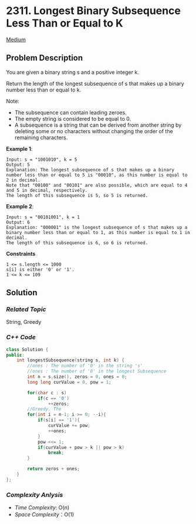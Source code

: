# 2311. Longest Binary Subsequence Less Than or Equal to K
[Medium](https://leetcode.com/problems/longest-binary-subsequence-less-than-or-equal-to-k/description/)

## Problem Description

You are given a binary string s and a positive integer k.

Return the length of the longest subsequence of s that makes up a binary number less than or equal to k.

Note:

  - The subsequence can contain leading zeroes.
  - The empty string is considered to be equal to 0.
  - A subsequence is a string that can be derived from another string by deleting some or no characters without changing the order of the remaining characters.

**Example 1**:
```
Input: s = "1001010", k = 5
Output: 5
Explanation: The longest subsequence of s that makes up a binary number less than or equal to 5 is "00010", as this number is equal to 2 in decimal.
Note that "00100" and "00101" are also possible, which are equal to 4 and 5 in decimal, respectively.
The length of this subsequence is 5, so 5 is returned.
```
**Example 2**:
```
Input: s = "00101001", k = 1
Output: 6
Explanation: "000001" is the longest subsequence of s that makes up a binary number less than or equal to 1, as this number is equal to 1 in decimal.
The length of this subsequence is 6, so 6 is returned.
```

**Constraints**
```
1 <= s.length <= 1000
s[i] is either '0' or '1'.
1 <= k <= 109
```

## Solution

### _Related Topic_
   String, Greedy

### _C++ Code_
```cpp
class Solution {
public:
    int longestSubsequence(string s, int k) {
        //ones : The number of '0' in the string 's'
        //ones : The number of '0' in the longest Subsequence
        int n = s.size(), zeros = 0, ones = 0;
        long long curValue = 0, pow = 1;

        for(char c : s)
            if(c == '0')
                ++zeros;
        //Greedy. The
        for(int i = n-1; i >= 0; --i){
            if(s[i] == '1'){
                curValue += pow;
                ++ones;
            }
            pow <<= 1;
            if(curValue + pow > k || pow > k)
                break;
        }

        return zeros + ones;
    }
};
```

### _Complexity Anlysis_
- _Time Complexity_: O(n)
- _Space Complexity_：O(1)
